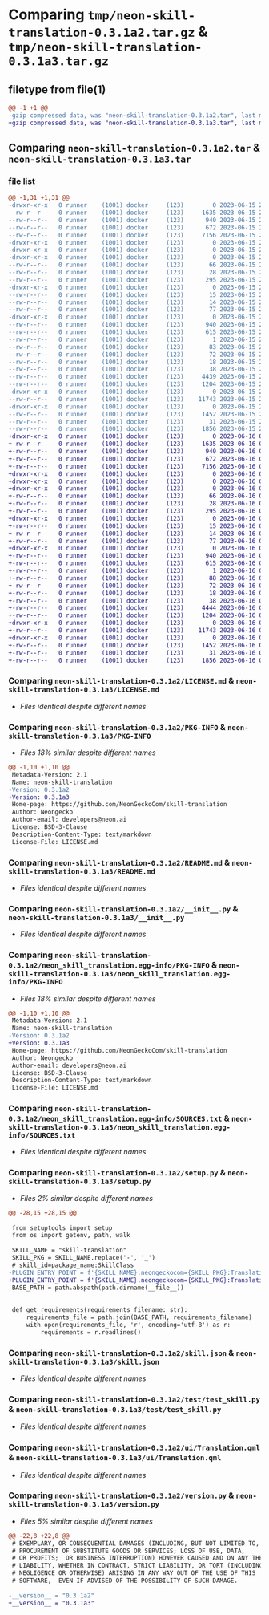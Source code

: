 # Comparing `tmp/neon-skill-translation-0.3.1a2.tar.gz` & `tmp/neon-skill-translation-0.3.1a3.tar.gz`

## filetype from file(1)

```diff
@@ -1 +1 @@
-gzip compressed data, was "neon-skill-translation-0.3.1a2.tar", last modified: Thu Jun 15 22:59:10 2023, max compression
+gzip compressed data, was "neon-skill-translation-0.3.1a3.tar", last modified: Fri Jun 16 01:01:08 2023, max compression
```

## Comparing `neon-skill-translation-0.3.1a2.tar` & `neon-skill-translation-0.3.1a3.tar`

### file list

```diff
@@ -1,31 +1,31 @@
-drwxr-xr-x   0 runner    (1001) docker     (123)        0 2023-06-15 22:59:10.435848 neon-skill-translation-0.3.1a2/
--rw-r--r--   0 runner    (1001) docker     (123)     1635 2023-06-15 22:59:06.000000 neon-skill-translation-0.3.1a2/LICENSE.md
--rw-r--r--   0 runner    (1001) docker     (123)      940 2023-06-15 22:59:10.435848 neon-skill-translation-0.3.1a2/PKG-INFO
--rw-r--r--   0 runner    (1001) docker     (123)      672 2023-06-15 22:59:06.000000 neon-skill-translation-0.3.1a2/README.md
--rw-r--r--   0 runner    (1001) docker     (123)     7156 2023-06-15 22:59:06.000000 neon-skill-translation-0.3.1a2/__init__.py
-drwxr-xr-x   0 runner    (1001) docker     (123)        0 2023-06-15 22:59:10.435848 neon-skill-translation-0.3.1a2/locale/
-drwxr-xr-x   0 runner    (1001) docker     (123)        0 2023-06-15 22:59:10.435848 neon-skill-translation-0.3.1a2/locale/en-us/
-drwxr-xr-x   0 runner    (1001) docker     (123)        0 2023-06-15 22:59:10.435848 neon-skill-translation-0.3.1a2/locale/en-us/dialog/
--rw-r--r--   0 runner    (1001) docker     (123)       66 2023-06-15 22:59:06.000000 neon-skill-translation-0.3.1a2/locale/en-us/dialog/language_not_supported.dialog
--rw-r--r--   0 runner    (1001) docker     (123)       28 2023-06-15 22:59:06.000000 neon-skill-translation-0.3.1a2/locale/en-us/dialog/phrase_in_language.dialog
--rw-r--r--   0 runner    (1001) docker     (123)      295 2023-06-15 22:59:06.000000 neon-skill-translation-0.3.1a2/locale/en-us/languages.value
-drwxr-xr-x   0 runner    (1001) docker     (123)        0 2023-06-15 22:59:10.435848 neon-skill-translation-0.3.1a2/locale/en-us/vocab/
--rw-r--r--   0 runner    (1001) docker     (123)       15 2023-06-15 22:59:06.000000 neon-skill-translation-0.3.1a2/locale/en-us/vocab/female.voc
--rw-r--r--   0 runner    (1001) docker     (123)       14 2023-06-15 22:59:06.000000 neon-skill-translation-0.3.1a2/locale/en-us/vocab/male.voc
--rw-r--r--   0 runner    (1001) docker     (123)       77 2023-06-15 22:59:06.000000 neon-skill-translation-0.3.1a2/locale/en-us/vocab/translate_phrase.intent
-drwxr-xr-x   0 runner    (1001) docker     (123)        0 2023-06-15 22:59:10.435848 neon-skill-translation-0.3.1a2/neon_skill_translation.egg-info/
--rw-r--r--   0 runner    (1001) docker     (123)      940 2023-06-15 22:59:10.000000 neon-skill-translation-0.3.1a2/neon_skill_translation.egg-info/PKG-INFO
--rw-r--r--   0 runner    (1001) docker     (123)      615 2023-06-15 22:59:10.000000 neon-skill-translation-0.3.1a2/neon_skill_translation.egg-info/SOURCES.txt
--rw-r--r--   0 runner    (1001) docker     (123)        1 2023-06-15 22:59:10.000000 neon-skill-translation-0.3.1a2/neon_skill_translation.egg-info/dependency_links.txt
--rw-r--r--   0 runner    (1001) docker     (123)       83 2023-06-15 22:59:10.000000 neon-skill-translation-0.3.1a2/neon_skill_translation.egg-info/entry_points.txt
--rw-r--r--   0 runner    (1001) docker     (123)       72 2023-06-15 22:59:10.000000 neon-skill-translation-0.3.1a2/neon_skill_translation.egg-info/requires.txt
--rw-r--r--   0 runner    (1001) docker     (123)       18 2023-06-15 22:59:10.000000 neon-skill-translation-0.3.1a2/neon_skill_translation.egg-info/top_level.txt
--rw-r--r--   0 runner    (1001) docker     (123)       38 2023-06-15 22:59:10.435848 neon-skill-translation-0.3.1a2/setup.cfg
--rw-r--r--   0 runner    (1001) docker     (123)     4439 2023-06-15 22:59:06.000000 neon-skill-translation-0.3.1a2/setup.py
--rw-r--r--   0 runner    (1001) docker     (123)     1204 2023-06-15 22:59:06.000000 neon-skill-translation-0.3.1a2/skill.json
-drwxr-xr-x   0 runner    (1001) docker     (123)        0 2023-06-15 22:59:10.435848 neon-skill-translation-0.3.1a2/test/
--rw-r--r--   0 runner    (1001) docker     (123)    11743 2023-06-15 22:59:06.000000 neon-skill-translation-0.3.1a2/test/test_skill.py
-drwxr-xr-x   0 runner    (1001) docker     (123)        0 2023-06-15 22:59:10.435848 neon-skill-translation-0.3.1a2/ui/
--rw-r--r--   0 runner    (1001) docker     (123)     1452 2023-06-15 22:59:06.000000 neon-skill-translation-0.3.1a2/ui/Translation.qml
--rw-r--r--   0 runner    (1001) docker     (123)       31 2023-06-15 22:59:06.000000 neon-skill-translation-0.3.1a2/ui/qmldir
--rw-r--r--   0 runner    (1001) docker     (123)     1856 2023-06-15 22:59:06.000000 neon-skill-translation-0.3.1a2/version.py
+drwxr-xr-x   0 runner    (1001) docker     (123)        0 2023-06-16 01:01:08.847175 neon-skill-translation-0.3.1a3/
+-rw-r--r--   0 runner    (1001) docker     (123)     1635 2023-06-16 01:01:00.000000 neon-skill-translation-0.3.1a3/LICENSE.md
+-rw-r--r--   0 runner    (1001) docker     (123)      940 2023-06-16 01:01:08.847175 neon-skill-translation-0.3.1a3/PKG-INFO
+-rw-r--r--   0 runner    (1001) docker     (123)      672 2023-06-16 01:01:00.000000 neon-skill-translation-0.3.1a3/README.md
+-rw-r--r--   0 runner    (1001) docker     (123)     7156 2023-06-16 01:01:00.000000 neon-skill-translation-0.3.1a3/__init__.py
+drwxr-xr-x   0 runner    (1001) docker     (123)        0 2023-06-16 01:01:08.843175 neon-skill-translation-0.3.1a3/locale/
+drwxr-xr-x   0 runner    (1001) docker     (123)        0 2023-06-16 01:01:08.843175 neon-skill-translation-0.3.1a3/locale/en-us/
+drwxr-xr-x   0 runner    (1001) docker     (123)        0 2023-06-16 01:01:08.843175 neon-skill-translation-0.3.1a3/locale/en-us/dialog/
+-rw-r--r--   0 runner    (1001) docker     (123)       66 2023-06-16 01:01:00.000000 neon-skill-translation-0.3.1a3/locale/en-us/dialog/language_not_supported.dialog
+-rw-r--r--   0 runner    (1001) docker     (123)       28 2023-06-16 01:01:00.000000 neon-skill-translation-0.3.1a3/locale/en-us/dialog/phrase_in_language.dialog
+-rw-r--r--   0 runner    (1001) docker     (123)      295 2023-06-16 01:01:00.000000 neon-skill-translation-0.3.1a3/locale/en-us/languages.value
+drwxr-xr-x   0 runner    (1001) docker     (123)        0 2023-06-16 01:01:08.843175 neon-skill-translation-0.3.1a3/locale/en-us/vocab/
+-rw-r--r--   0 runner    (1001) docker     (123)       15 2023-06-16 01:01:00.000000 neon-skill-translation-0.3.1a3/locale/en-us/vocab/female.voc
+-rw-r--r--   0 runner    (1001) docker     (123)       14 2023-06-16 01:01:00.000000 neon-skill-translation-0.3.1a3/locale/en-us/vocab/male.voc
+-rw-r--r--   0 runner    (1001) docker     (123)       77 2023-06-16 01:01:00.000000 neon-skill-translation-0.3.1a3/locale/en-us/vocab/translate_phrase.intent
+drwxr-xr-x   0 runner    (1001) docker     (123)        0 2023-06-16 01:01:08.847175 neon-skill-translation-0.3.1a3/neon_skill_translation.egg-info/
+-rw-r--r--   0 runner    (1001) docker     (123)      940 2023-06-16 01:01:08.000000 neon-skill-translation-0.3.1a3/neon_skill_translation.egg-info/PKG-INFO
+-rw-r--r--   0 runner    (1001) docker     (123)      615 2023-06-16 01:01:08.000000 neon-skill-translation-0.3.1a3/neon_skill_translation.egg-info/SOURCES.txt
+-rw-r--r--   0 runner    (1001) docker     (123)        1 2023-06-16 01:01:08.000000 neon-skill-translation-0.3.1a3/neon_skill_translation.egg-info/dependency_links.txt
+-rw-r--r--   0 runner    (1001) docker     (123)       88 2023-06-16 01:01:08.000000 neon-skill-translation-0.3.1a3/neon_skill_translation.egg-info/entry_points.txt
+-rw-r--r--   0 runner    (1001) docker     (123)       72 2023-06-16 01:01:08.000000 neon-skill-translation-0.3.1a3/neon_skill_translation.egg-info/requires.txt
+-rw-r--r--   0 runner    (1001) docker     (123)       18 2023-06-16 01:01:08.000000 neon-skill-translation-0.3.1a3/neon_skill_translation.egg-info/top_level.txt
+-rw-r--r--   0 runner    (1001) docker     (123)       38 2023-06-16 01:01:08.847175 neon-skill-translation-0.3.1a3/setup.cfg
+-rw-r--r--   0 runner    (1001) docker     (123)     4444 2023-06-16 01:01:00.000000 neon-skill-translation-0.3.1a3/setup.py
+-rw-r--r--   0 runner    (1001) docker     (123)     1204 2023-06-16 01:01:00.000000 neon-skill-translation-0.3.1a3/skill.json
+drwxr-xr-x   0 runner    (1001) docker     (123)        0 2023-06-16 01:01:08.847175 neon-skill-translation-0.3.1a3/test/
+-rw-r--r--   0 runner    (1001) docker     (123)    11743 2023-06-16 01:01:00.000000 neon-skill-translation-0.3.1a3/test/test_skill.py
+drwxr-xr-x   0 runner    (1001) docker     (123)        0 2023-06-16 01:01:08.847175 neon-skill-translation-0.3.1a3/ui/
+-rw-r--r--   0 runner    (1001) docker     (123)     1452 2023-06-16 01:01:00.000000 neon-skill-translation-0.3.1a3/ui/Translation.qml
+-rw-r--r--   0 runner    (1001) docker     (123)       31 2023-06-16 01:01:00.000000 neon-skill-translation-0.3.1a3/ui/qmldir
+-rw-r--r--   0 runner    (1001) docker     (123)     1856 2023-06-16 01:01:00.000000 neon-skill-translation-0.3.1a3/version.py
```

### Comparing `neon-skill-translation-0.3.1a2/LICENSE.md` & `neon-skill-translation-0.3.1a3/LICENSE.md`

 * *Files identical despite different names*

### Comparing `neon-skill-translation-0.3.1a2/PKG-INFO` & `neon-skill-translation-0.3.1a3/PKG-INFO`

 * *Files 18% similar despite different names*

```diff
@@ -1,10 +1,10 @@
 Metadata-Version: 2.1
 Name: neon-skill-translation
-Version: 0.3.1a2
+Version: 0.3.1a3
 Home-page: https://github.com/NeonGeckoCom/skill-translation
 Author: Neongecko
 Author-email: developers@neon.ai
 License: BSD-3-Clause
 Description-Content-Type: text/markdown
 License-File: LICENSE.md
```

### Comparing `neon-skill-translation-0.3.1a2/README.md` & `neon-skill-translation-0.3.1a3/README.md`

 * *Files identical despite different names*

### Comparing `neon-skill-translation-0.3.1a2/__init__.py` & `neon-skill-translation-0.3.1a3/__init__.py`

 * *Files identical despite different names*

### Comparing `neon-skill-translation-0.3.1a2/neon_skill_translation.egg-info/PKG-INFO` & `neon-skill-translation-0.3.1a3/neon_skill_translation.egg-info/PKG-INFO`

 * *Files 18% similar despite different names*

```diff
@@ -1,10 +1,10 @@
 Metadata-Version: 2.1
 Name: neon-skill-translation
-Version: 0.3.1a2
+Version: 0.3.1a3
 Home-page: https://github.com/NeonGeckoCom/skill-translation
 Author: Neongecko
 Author-email: developers@neon.ai
 License: BSD-3-Clause
 Description-Content-Type: text/markdown
 License-File: LICENSE.md
```

### Comparing `neon-skill-translation-0.3.1a2/neon_skill_translation.egg-info/SOURCES.txt` & `neon-skill-translation-0.3.1a3/neon_skill_translation.egg-info/SOURCES.txt`

 * *Files identical despite different names*

### Comparing `neon-skill-translation-0.3.1a2/setup.py` & `neon-skill-translation-0.3.1a3/setup.py`

 * *Files 2% similar despite different names*

```diff
@@ -28,15 +28,15 @@
 
 from setuptools import setup
 from os import getenv, path, walk
 
 SKILL_NAME = "skill-translation"
 SKILL_PKG = SKILL_NAME.replace('-', '_')
 # skill_id=package_name:SkillClass
-PLUGIN_ENTRY_POINT = f'{SKILL_NAME}.neongeckocom={SKILL_PKG}:Translation'
+PLUGIN_ENTRY_POINT = f'{SKILL_NAME}.neongeckocom={SKILL_PKG}:TranslationSkill'
 BASE_PATH = path.abspath(path.dirname(__file__))
 
 
 def get_requirements(requirements_filename: str):
     requirements_file = path.join(BASE_PATH, requirements_filename)
     with open(requirements_file, 'r', encoding='utf-8') as r:
         requirements = r.readlines()
```

### Comparing `neon-skill-translation-0.3.1a2/skill.json` & `neon-skill-translation-0.3.1a3/skill.json`

 * *Files identical despite different names*

### Comparing `neon-skill-translation-0.3.1a2/test/test_skill.py` & `neon-skill-translation-0.3.1a3/test/test_skill.py`

 * *Files identical despite different names*

### Comparing `neon-skill-translation-0.3.1a2/ui/Translation.qml` & `neon-skill-translation-0.3.1a3/ui/Translation.qml`

 * *Files identical despite different names*

### Comparing `neon-skill-translation-0.3.1a2/version.py` & `neon-skill-translation-0.3.1a3/version.py`

 * *Files 5% similar despite different names*

```diff
@@ -22,8 +22,8 @@
 # EXEMPLARY, OR CONSEQUENTIAL DAMAGES (INCLUDING, BUT NOT LIMITED TO,
 # PROCUREMENT OF SUBSTITUTE GOODS OR SERVICES; LOSS OF USE, DATA,
 # OR PROFITS;  OR BUSINESS INTERRUPTION) HOWEVER CAUSED AND ON ANY THEORY OF
 # LIABILITY, WHETHER IN CONTRACT, STRICT LIABILITY, OR TORT (INCLUDING
 # NEGLIGENCE OR OTHERWISE) ARISING IN ANY WAY OUT OF THE USE OF THIS
 # SOFTWARE,  EVEN IF ADVISED OF THE POSSIBILITY OF SUCH DAMAGE.
 
-__version__ = "0.3.1a2"
+__version__ = "0.3.1a3"
```

